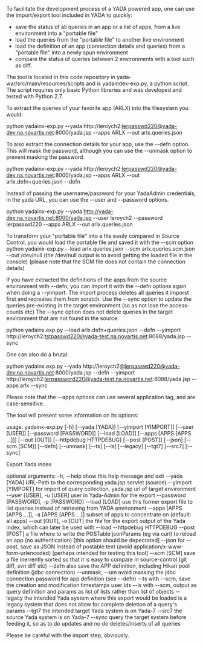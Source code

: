 
To facilitate the development process of a YADA powered app, one can use the import/export tool included in YADA to quickly:
- save the status of all queries in an app or a list of apps, from a live environment into a "portable file"
- load the queries from the "portable file" to another live environment
- load the definition of an app (connection details and queries) from a "portable file" into a newly spun environment
- compare the status of queries between 2 environments with a tool such as diff.


The tool is located in this code repository in yada-war/src/main/resources/scripts and is yadaindex-exp.py, a python script.
The script requires only basic Python libraries and was developed and tested with Python 2.7.

To extract the queries of your favorite app (ARLX) into the filesystem you would:

python yadainx-exp.py --yada http://leroych2:lerpasswd220@yada-dev.na.novartis.net:8000/yada.jsp --apps ARLX --out arlx.queries.json


To also extract the connection details for your app, use the --defn option. This will mask the password, although you can use the --unmask option to prevent masking the password.

python yadainx-exp.py --yada http://leroych2:lerpasswd220@yada-dev.na.novartis.net:8000/yada.jsp --apps ARLX --out arlx.defn+queries.json --defn

Instead of passing the username/password for your YadaAdmin credentials, in the yada URL, you can use the --user and --password options.

python yadainx-exp.py --yada http://yada-dev.na.novartis.net:8000/yada.jsp --user leroych2 --password lerpasswd220 --apps ARLX --out arlx.queries.json


To transform your "portable file" into a file easily compared in Source Control, you would load the portable file and saved it with the --scm option
python yadainx-exp.py --load arlx.queries.json --scm arlx.queries.scm.json --out /dev/null 
(the /dev/null output is to avoid getting the loaded file in the console)
(please note that the SCM file does not contain the connection details)


If you have extracted the definitions of the apps from the source environment with --defn, you can import it with the --defn options again when doing a --yimport.
The import process deletes all queries it imporst first and recreates them from scratch. 
Use the --sync option to update the queries pre-existing in the target environment (so as not lose the access-counts etc)
The --sync option does not delete queries in the target environment that are not found in the source.

python yadainx.exp.py --load arlx.defn+queries.json --defn --yimport http://leroych2:tstpasswd220@yada-test.na.novartis.net:8088/yada.jsp --sync

One can also do a brutal:

python yadainx.exp.py --yada http://leroych2@lerpasswd220@yada-dev.na.novartis.net:8000/yada.jsp --defn --yimport http://leroych2:lerpassword220@yada-test.na.novartis.net:8088/yada.jsp --apps arlx --sync

Please note that the --apps options can use several application tag, and are case-sensitive.




The tool will present some information on its options:

usage: yadainx-exp.py [-h] [--yada [YADA]] [--yimport [YIMPORT]]
                      [--user [USER]] [--password [PASSWORD]] [--load [LOAD]]
                      [--apps [APPS [APPS ...]]] [--out [OUT]]
                      [--httpdebug HTTPDEBUG] [--post [POST]] [--json]
                      [--scm [SCM]] [--defn] [--unmask] [--ts] [--ls]
                      [--legacy] [--tgt7] [--src7] [--sync]

Export Yada index

optional arguments:
  -h, --help            show this help message and exit
  --yada [YADA]         URL-Path to the corresponding yada.jsp servlet
                        (source)
  --yimport [YIMPORT]   for import of query collection, yada.jsp url of target
                        environment
  --user [USER], -u [USER]
                        user in Yada-Admin for the export
  --password [PASSWORD], -p [PASSWORD]
  --load [LOAD]         use this former export file to list queries instead of
                        retrieving from YADA environment
  --apps [APPS [APPS ...]], -a [APPS [APPS ...]]
                        subset of apps to concentrate on (default: all apps)
  --out [OUT], -o [OUT]
                        the file for the export output of the Yada index,
                        which can later be used with --load
  --httpdebug HTTPDEBUG
  --post [POST]         a file where to write the POSTable jsonParams (eg via
                        curl) to reload an app (no authentication) [this
                        option should be depecrated]
  --json                for --post, save as JSON instead of postable text
                        (avoid application/x-www-form-urlencoded) [perhaps
                        intended for testing this tool]
  --scm [SCM]           save a file inerrently sorted so that it is easy to
                        compare in source-control (git diff, svn diff etc)
  --defn                also save the APP definition, including Hikari pool
                        definition (jdbc connection)
  --unmask, --um        avoid masking the jdbc connection password for app
                        definition (see --defn)
  --ts                  with --scm, save the creation and modification
                        timestamps user Ids
  --ls                  with --scm, output as query definition and params as
                        list of lists rather than list of objects
  --legacy              the intended Yada system where this export would be
                        loaded is a legacy system that does not allow for
                        complete deletion of a query's params
  --tgt7                the intended target Yada system is on Yada-7
  --src7                the source Yada system is on Yada-7
  --sync                query the target system before feeding it, so as to do
                        updates and no do deletes/inserts of all queries






Please be careful with the import step, obviously.





